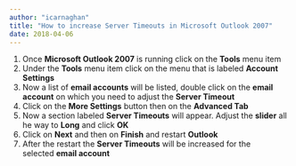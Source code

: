 ```yaml
---
author: "icarnaghan"
title: "How to increase Server Timeouts in Microsoft Outlook 2007"
date: 2018-04-06
---
```


1. Once **Microsoft Outlook 2007** is running click on the **Tools** menu item
2. Under the **Tools** menu item click on the menu that is labeled **Account Settings**
3. Now a list of **email accounts** will be listed, double click on the **email account** on which you need to adjust the **Server Timeout**
4. Click on the **More Settings** button then on the **Advanced Tab**
5. Now a section labeled **Server Timeouts** will appear. Adjust the **slider** all he way to **Long** and click **OK**
6. Click on **Next** and then on **Finish** and restart **Outlook**
7. After the restart the **Server Timeouts** will be increased for the selected **email account**
